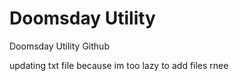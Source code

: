 # Doomsday Utility
Doomsday Utility Github

updating txt file because im too lazy to add files rnee
